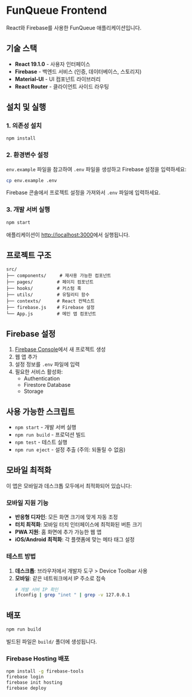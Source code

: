# FunQueue Frontend

React와 Firebase를 사용한 FunQueue 애플리케이션입니다.

## 기술 스택

- **React 19.1.0** - 사용자 인터페이스
- **Firebase** - 백엔드 서비스 (인증, 데이터베이스, 스토리지)
- **Material-UI** - UI 컴포넌트 라이브러리
- **React Router** - 클라이언트 사이드 라우팅

## 설치 및 실행

### 1. 의존성 설치

```bash
npm install
```

### 2. 환경변수 설정

`env.example` 파일을 참고하여 `.env` 파일을 생성하고 Firebase 설정을 입력하세요:

```bash
cp env.example .env
```

Firebase 콘솔에서 프로젝트 설정을 가져와서 `.env` 파일에 입력하세요.

### 3. 개발 서버 실행

```bash
npm start
```

애플리케이션이 [http://localhost:3000](http://localhost:3000)에서 실행됩니다.

## 프로젝트 구조

```
src/
├── components/     # 재사용 가능한 컴포넌트
├── pages/         # 페이지 컴포넌트
├── hooks/         # 커스텀 훅
├── utils/         # 유틸리티 함수
├── contexts/      # React 컨텍스트
├── firebase.js    # Firebase 설정
└── App.js         # 메인 앱 컴포넌트
```

## Firebase 설정

1. [Firebase Console](https://console.firebase.google.com/)에서 새 프로젝트 생성
2. 웹 앱 추가
3. 설정 정보를 `.env` 파일에 입력
4. 필요한 서비스 활성화:
   - Authentication
   - Firestore Database
   - Storage

## 사용 가능한 스크립트

- `npm start` - 개발 서버 실행
- `npm run build` - 프로덕션 빌드
- `npm test` - 테스트 실행
- `npm run eject` - 설정 추출 (주의: 되돌릴 수 없음)

## 모바일 최적화

이 앱은 모바일과 데스크톱 모두에서 최적화되어 있습니다:

### 모바일 지원 기능

- **반응형 디자인**: 모든 화면 크기에 맞게 자동 조정
- **터치 최적화**: 모바일 터치 인터페이스에 최적화된 버튼 크기
- **PWA 지원**: 홈 화면에 추가 가능한 웹 앱
- **iOS/Android 최적화**: 각 플랫폼에 맞는 메타 태그 설정

### 테스트 방법

1. **데스크톱**: 브라우저에서 개발자 도구 > Device Toolbar 사용
2. **모바일**: 같은 네트워크에서 IP 주소로 접속
   ```bash
   # 개발 서버 IP 확인
   ifconfig | grep "inet " | grep -v 127.0.0.1
   ```

## 배포

```bash
npm run build
```

빌드된 파일은 `build/` 폴더에 생성됩니다.

### Firebase Hosting 배포

```bash
npm install -g firebase-tools
firebase login
firebase init hosting
firebase deploy
```
